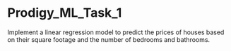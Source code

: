 # Prodigy_ML_Task_1
Implement a linear regression model to predict the prices of houses based on their square footage and the number of bedrooms and bathrooms.
